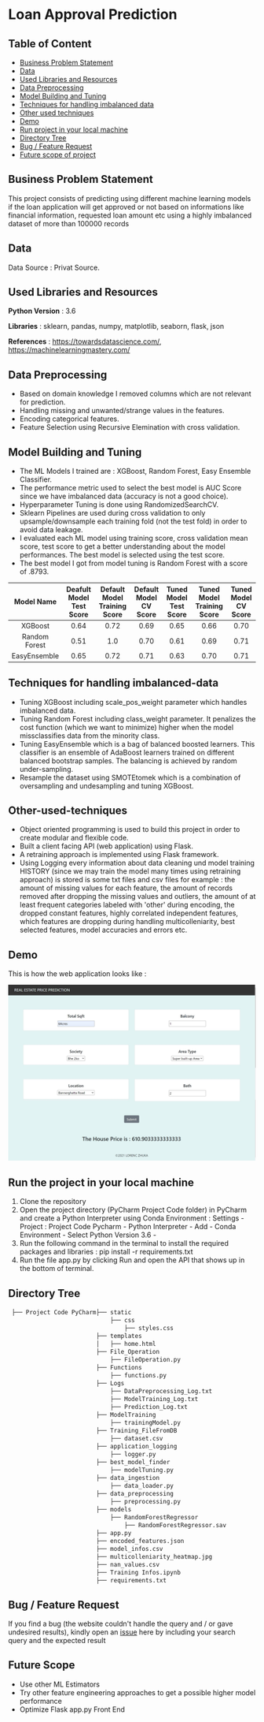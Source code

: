 
# Loan Approval Prediction

## Table of Content
  * [Business Problem Statement](#Business-Problem-Statement)
  * [Data](#Data)
  * [Used Libraries and Resources](#Used-Libraries-and-Resources)
  * [Data Preprocessing](#Data-Preprocessing)
  * [Model Building and Tuning](#Model-Building-and-Tuning)
  * [Techniques for handling imbalanced data](#Techniques-for-handling-imbalanced-data)
  * [Other used techniques](#Other-used-techniques)
  * [Demo](#demo)
  * [Run project in your local machine](#Run-the-project-in-your-local-machine)
  * [Directory Tree](#directory-tree)
  * [Bug / Feature Request](#bug---feature-request)
  * [Future scope of project](#future-scope)


## Business Problem Statement
This project consists of predicting using different machine learning models if the loan application will get approved or not based on informations like financial information, requested loan amount etc using a highly imbalanced dataset of more than 100000 records

## Data
Data Source : Privat Source.

## Used Libraries and Resources
**Python Version** : 3.6

**Libraries** : sklearn, pandas, numpy, matplotlib, seaborn, flask, json

**References** : https://towardsdatascience.com/, https://machinelearningmastery.com/


## Data Preprocessing

* Based on domain knowledge I removed columns which are not relevant for prediction.
* Handling missing and unwanted/strange values in the features. 
* Encoding categorical features.
* Feature Selection using Recursive Elemination with cross validation.

## Model Building and Tuning

* The ML Models I trained are : XGBoost, Random Forest, Easy Ensemble Classifier.
* The performance metric used to select the best model is AUC Score since we have imbalanced data (accuracy is not a good choice).
* Hyperparameter Tuning  is done using RandomizedSearchCV.
* Sklearn Pipelines are used during cross validation to only upsample/downsample each training fold (not the test fold) in order to avoid data leakage.
* I evaluated each ML model using training score, cross validation mean score, test score to get a better understanding about the model performances. The best model is selected using the test score.
* The best model I got from model tuning is Random Forest with a score of .8793.

| Model Name        | Deafult Model Test Score |Default Model Training Score | Default Model CV Score | Tuned Model Test Score | Tuned Model Training Score | Tuned Model CV Score | 
|:-----------------:|:------------------------:|:---------------------------:|:----------------------:|:----------------------:|:--------------------------:|:---------------------:|
|XGBoost            |     0.64                 |     0.72                    |         0.69           |      0.65              |              0.66          |     0.70          |
|Random Forest      |     0.51                 |      1.0                    |         0.70           |      0.61              |           0.69             |     0.71           
|EasyEnsemble       |     0.65                 |     0.72                    |         0.71           |      0.63              |           0.70             |  0.71              |


## Techniques for handling imbalanced-data

* Tuning XGBoost including scale_pos_weight parameter which handles imbalanced data.
* Tuning Random Forest including class_weight parameter. It penalizes the cost function (which we want to minimize) higher when the model missclassifies data from the minority class.
* Tuning EasyEnsemble which is a bag of balanced boosted learners. This classifier is an ensemble of AdaBoost learners trained on different balanced bootstrap samples. The balancing is achieved by random under-sampling.
* Resample the dataset using SMOTEtomek which is a combination of oversampling and undesampling and tuning XGBoost.

## Other-used-techniques
* Object oriented programming is used to build this project in order to create modular and flexible code.
* Built a client facing API (web application) using Flask.
* A retraining approach is implemented using Flask framework.
* Using Logging every information about data cleaning und model training HISTORY (since we may train the model many times using retraining approach)  is stored is some txt files and csv files for example : the amount of missing values for each feature, the amount of records removed after dropping the missing values and outliers, the amount of at least frequent categories labeled with 'other' during encoding, the dropped constant features, highly correlated independent features, which features are dropping during handling multicolleniarity, best selected features, model accuracies and errors etc.

## Demo

This is how the web application looks like : 


![alt text](https://github.com/Lori10/Banglore-House-Price-Prediction/blob/master/Project%20Code%20Pycharm/demo_image.jpg "Image")



## Run the project in your local machine 

1. Clone the repository
2. Open the project directory (PyCharm Project Code folder) in PyCharm  and create a Python Interpreter using Conda Environment : Settings - Project : Project Code Pycharm - Python Interpreter - Add - Conda Environment - Select Python Version 3.6 - 
3. Run the following command in the terminal to install the required packages and libraries : pip install -r requirements.txt
4. Run the file app.py by clicking Run and open the API that shows up in the bottom of terminal.


## Directory Tree 
```
 ├── Project Code PyCharm├── static 
                             ├── css
                                 ├── styles.css
                         ├── templates
                         │   ├── home.html
                         ├── File_Operation
                             ├── FileOperation.py
                         ├── Functions
                             ├── functions.py
                         ├── Logs
                             ├── DataPreprocessing_Log.txt
                             ├── ModelTraining_Log.txt
                             ├── Prediction_Log.txt
                         ├── ModelTraining
                             ├── trainingModel.py
                         ├── Training_FileFromDB
                             ├── dataset.csv
                         ├── application_logging
                             ├── logger.py
                         ├── best_model_finder
                             ├── modelTuning.py
                         ├── data_ingestion
                             ├── data_loader.py
                         ├── data_preprocessing
                             ├── preprocessing.py
                         ├── models
                             ├── RandomForestRegressor
                                 ├── RandomForestRegressor.sav
                         ├── app.py
                         ├── encoded_features.json
                         ├── model_infos.csv
                         ├── multicolleniarity_heatmap.jpg
                         ├── nan_values.csv
                         ├── Training Infos.ipynb
                         ├── requirements.txt
```



## Bug / Feature Request

If you find a bug (the website couldn't handle the query and / or gave undesired results), kindly open an [issue](https://github.com/Lori10/Banglore-House-Price-Prediction/issues) here by including your search query and the expected result

## Future Scope

* Use other ML Estimators
* Try other feature engineering approaches to get a possible higher model performance
* Optimize Flask app.py Front End
